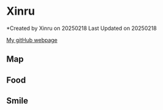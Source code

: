 # Xinru

*Created by Xinru on 20250218 Last Updated on 20250218

[My gitHub webpage](https://github.com/XinruWu061)

## Map
## Food
## Smile
